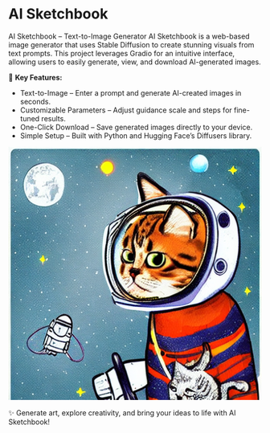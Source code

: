 # AI Sketchbook 
AI Sketchbook – Text-to-Image Generator
AI Sketchbook is a web-based image generator that uses Stable Diffusion to create stunning visuals from text prompts. This project leverages Gradio for an intuitive interface, allowing users to easily generate, view, and download AI-generated images.

🚀 **Key Features:**
- Text-to-Image – Enter a prompt and generate AI-created images in seconds.
- Customizable Parameters – Adjust guidance scale and steps for fine-tuned results.
- One-Click Download – Save generated images directly to your device.
- Simple Setup – Built with Python and Hugging Face’s Diffusers library.

![image](images/generated_image_20241228-193714.png)

✨ Generate art, explore creativity, and bring your ideas to life with AI Sketchbook!
